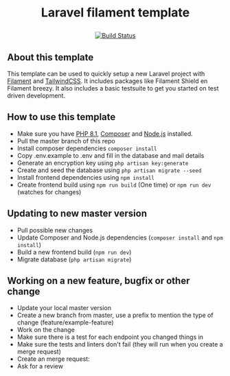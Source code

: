 # <p align="center">Laravel filament template</p>
<p align="center">
<a href="https://github.com/DanielvdSpoel/filament-template/actions"><img src="https://github.com/DanielvdSpoel/filament-template/workflows/tests/badge.svg" alt="Build Status"></a>
</p>

## About this template
This template can be used to quickly setup a new Laravel project with [Filament](https://filamentphp.com) and [TailwindCSS](https://tailwindcss.com/). It includes packages like Filament Shield en Filament breezy. It also includes a basic testsuite to get you started on test driven development.
## How to use this template
- Make sure you have [PHP 8.1](https://windows.php.net/), [Composer](https://getcomposer.org/download/) and [Node.js](https://nodejs.org/en/) installed.
- Pull the master branch of this repo
- Install composer dependencies `composer install`
- Copy .env.example to .env and fill in the database and mail details
- Generate an encryption key using `php artisan key:generate`
- Create and seed the database using `php artisan migrate --seed`
- Install frontend dependencies using `npm install`
- Create frontend build using `npm run build` (One time) or `npm run dev` (watches for changes)

## Updating to new master version
- Pull possible new changes
- Update Composer and Node.js dependencies (`composer install` and `npm install`)
- Build a new frontend build (`npm run dev`)
- Migrate database (`php artisan migrate`)

## Working on a new feature, bugfix or other change
- Update your local master version
- Create a new branch from master, use a prefix to mention the type of change (feature/example-feature)
- Work on the change
- Make sure there is a test for each endpoint you changed things in
- Make sure the tests and linters don't fail (they will run when you create a merge request)
- Create an merge request:
- Ask for a review

